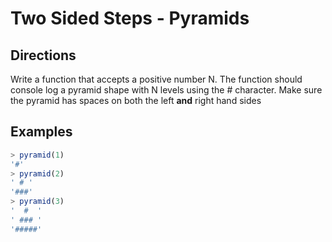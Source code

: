 # Two Sided Steps - Pyramids

## Directions

Write a function that accepts a positive number N. The function should console log a pyramid shape with N levels using the # character.  Make sure the pyramid has spaces on both the left **and** right hand sides

## Examples

```javascript
> pyramid(1)
'#'
> pyramid(2)
' # '
'###'
> pyramid(3)
'  #  '
' ### '
'#####'
```
